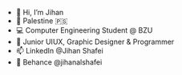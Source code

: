 - 👋 Hi, I’m Jihan
- 📍  Palestine 🇵🇸
- 💻 Computer Engineering Student @ BZU
- 🌱 Junior UIUX, Graphic Designer & Programmer
- 📫 LinkedIn @Jihan Shafei
- 🎇 Behance @jihanalshafei


<!---
JIHAN-SH/JIHAN-SH is a ✨ special ✨ repository because its `README.md` (this file) appears on your GitHub profile.
You can click the Preview link to take a look at your changes.
--->
